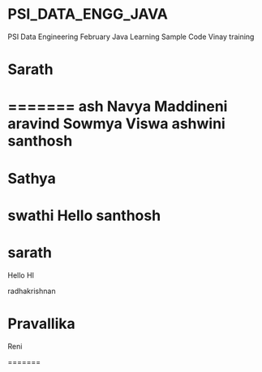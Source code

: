 # PSI_DATA_ENGG_JAVA
PSI Data Engineering February Java Learning Sample Code
Vinay
training

Sarath
=======

=======
ash
Navya Maddineni
aravind
Sowmya 
Viswa
ashwini
santhosh
=======
Sathya
=======
swathi
Hello
santhosh
=======
sarath
=======
Hello
HI 

radhakrishnan


Pravallika
=======
Reni



=======



